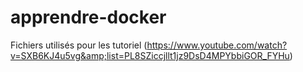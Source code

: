 # apprendre-docker
Fichiers utilisés pour les tutoriel (https://www.youtube.com/watch?v=SXB6KJ4u5vg&amp;list=PL8SZiccjllt1jz9DsD4MPYbbiGOR_FYHu)
